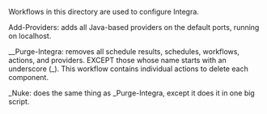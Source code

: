 Workflows in this directory are used to configure Integra.

Add-Providers: adds all Java-based providers on the default ports, running on localhost.

__Purge-Integra: removes all schedule results, schedules, workflows, actions, and providers.  EXCEPT those whose name starts with an underscore (_).  This workflow contains individual actions to delete each component.

_Nuke: does the same thing as _Purge-Integra, except it does it in one big script.


